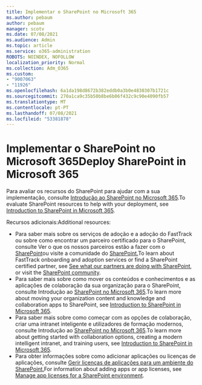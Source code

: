 ```yaml
---
title: Implementar o SharePoint no Microsoft 365
ms.author: pebaum
author: pebaum
manager: scotv
ms.date: 07/08/2021
ms.audience: Admin
ms.topic: article
ms.service: o365-administration
ROBOTS: NOINDEX, NOFOLLOW
localization_priority: Normal
ms.collection: Adm_O365
ms.custom:
- "9007063"
- "11926"
ms.openlocfilehash: 6a1da198d8672b382eddb0a3b0e4830307b1721c
ms.sourcegitcommit: 270a1ca9c35b50b8be6b06f432c9c90e4090fb57
ms.translationtype: MT
ms.contentlocale: pt-PT
ms.lasthandoff: 07/08/2021
ms.locfileid: "53381878"
---
```

# <a name="deploy-sharepoint-in-microsoft-365"></a><span data-ttu-id="cd7a5-102">Implementar o SharePoint no Microsoft 365</span><span class="sxs-lookup"><span data-stu-id="cd7a5-102">Deploy SharePoint in Microsoft 365</span></span>

<span data-ttu-id="cd7a5-103">Para avaliar os recursos do SharePoint para ajudar com a sua implementação, consulte [Introdução ao SharePoint no Microsoft 365](/sharepoint/introduction).</span><span class="sxs-lookup"><span data-stu-id="cd7a5-103">To evaluate SharePoint resources to help with your deployment, see [Introduction to SharePoint in Microsoft 365](/sharepoint/introduction).</span></span> 

<span data-ttu-id="cd7a5-104">Recursos adicionais:</span><span class="sxs-lookup"><span data-stu-id="cd7a5-104">Additional resources:</span></span> 

- <span data-ttu-id="cd7a5-105">Para saber mais sobre os serviços de adoção e a adoção do FastTrack ou sobre como encontrar um parceiro certificado para o SharePoint, consulte Ver o que os nossos parceiros estão a fazer com o [SharePoint](/microsoft-365/sharepoint/sharepoint-partners-sharepoint-support)ou visite a comunidade do [SharePoint.](https://techcommunity.microsoft.com/t5/sharepoint/ct-p/SharePoint)</span><span class="sxs-lookup"><span data-stu-id="cd7a5-105">To learn about FastTrack onboarding and adoption services or find a SharePoint certified partner, see [See what our partners are doing with SharePoint](/microsoft-365/sharepoint/sharepoint-partners-sharepoint-support), or visit the [SharePoint community](https://techcommunity.microsoft.com/t5/sharepoint/ct-p/SharePoint).</span></span> 
- <span data-ttu-id="cd7a5-106">Para saber mais sobre como mover os conteúdos e conhecimentos e as aplicações de colaboração da sua organização para o SharePoint, consulte Introdução ao [SharePoint no Microsoft 365](/sharepoint/introduction#migration).</span><span class="sxs-lookup"><span data-stu-id="cd7a5-106">To learn more about moving your organization content and knowledge and collaboration apps to SharePoint, see [Introduction to SharePoint in Microsoft 365](/sharepoint/introduction#migration).</span></span> 
- <span data-ttu-id="cd7a5-107">Para saber mais sobre como começar com as opções de colaboração, criar uma intranet inteligente e utilizadores de formação modernos, consulte Introdução ao [SharePoint no Microsoft 365](/sharepoint/introduction#collaboration).</span><span class="sxs-lookup"><span data-stu-id="cd7a5-107">To learn more about getting started with collaboration options, creating a modern intelligent intranet, and training users, see [Introduction to SharePoint in Microsoft 365](/sharepoint/introduction#collaboration).</span></span> 
- <span data-ttu-id="cd7a5-108">Para obter informações sobre como adicionar aplicações ou licenças de aplicações, consulte [Gerir licenças de aplicações para um ambiente do SharePoint.](/sharepoint/manage-app-licenses)</span><span class="sxs-lookup"><span data-stu-id="cd7a5-108">For information about adding apps or app licenses, see [Manage app licenses for a SharePoint environment](/sharepoint/manage-app-licenses).</span></span> 


